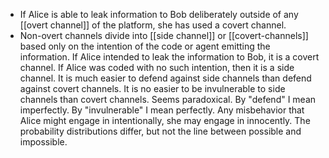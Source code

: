 - If Alice is able to leak information to Bob deliberately outside of any [[overt channel]] of the platform, she has used a covert channel.
- Non-overt channels divide into [[side channel]] or [[covert-channels]] based only on the intention of the code or agent emitting the information. If Alice intended to leak the information to Bob, it is a covert channel. If Alice was coded with no such intention, then it is a side channel. It is much easier to defend against side channels than defend against covert channels. It is no easier to be invulnerable to side channels than covert channels. Seems paradoxical. By "defend" I mean imperfectly. By "invulnerable" I mean perfectly. Any misbehavior that Alice might engage in intentionally, she may engage in innocently. The probability distributions differ, but not the line between possible and impossible.
